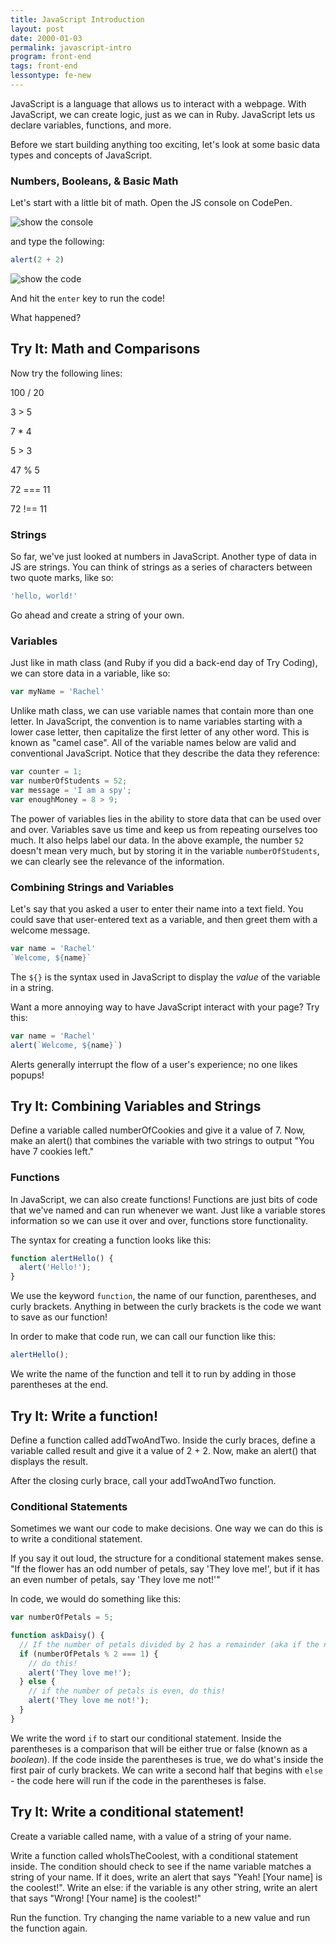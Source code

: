 ```yaml
---
title: JavaScript Introduction
layout: post
date: 2000-01-03
permalink: javascript-intro
program: front-end
tags: front-end
lessontype: fe-new
---
```


JavaScript is a language that allows us to interact with a webpage. With JavaScript, we can create logic, just as we can in Ruby. JavaScript lets us declare variables, functions, and more.

Before we start building anything too exciting, let's look at some basic data types and concepts of JavaScript.

### Numbers, Booleans, & Basic Math

Let's start with a little bit of math. Open the JS console on CodePen.

![show the console](/images/console1.png)

and type the following:

```js
alert(2 + 2)
```

![show the code](/images/console2.png)

And hit the `enter` key to run the code!

What happened?

<div class="try-it">
<h2>Try It: Math and Comparisons</h2>

<p>Now try the following lines:</p>

<p>100 / 20</p>
<p>3 > 5</p>
<p>7 * 4</p>
<p>5 > 3</p>
<p>47 % 5</p>
<p>72 === 11</p>
<p>72 !== 11</p>

</div>  

### Strings

So far, we've just looked at numbers in JavaScript. Another type of data in JS are strings. You can think of strings as a series of characters between two quote marks, like so:

```js
'hello, world!'
```

Go ahead and create a string of your own.

### Variables

Just like in math class (and Ruby if you did a back-end day of Try Coding), we can store data in a variable, like so:

```js
var myName = 'Rachel'
```

Unlike math class, we can use variable names that contain more than one letter. In JavaScript, the convention is to name variables starting with a lower case letter, then capitalize the first letter of any other word. This is known as "camel case". All of the variable names below are valid and conventional JavaScript. Notice that they describe the data they reference:

```js
var counter = 1;
var numberOfStudents = 52;
var message = 'I am a spy';
var enoughMoney = 8 > 9;
```

The power of variables lies in the ability to store data that can be used over and over. Variables save us time and keep us from repeating ourselves too much. It also helps label our data. In the above example, the number `52` doesn't mean very much, but by storing it in the variable `numberOfStudents`, we can clearly see the relevance of the information.

### Combining Strings and Variables

Let's say that you asked a user to enter their name into a text field. You could save that user-entered text as a variable, and then greet them with a welcome message.

```js
var name = 'Rachel'
`Welcome, ${name}`
```
The ``${}`` is the syntax used in JavaScript to display the _value_ of the variable in a string.

Want a more annoying way to have JavaScript interact with your page? Try this:

```js
var name = 'Rachel'
alert(`Welcome, ${name}`)
```

Alerts generally interrupt the flow of a user's experience; no one likes popups!

<div class="try-it">
<h2>Try It: Combining Variables and Strings</h2>

<p>Define a variable called numberOfCookies and give it a value of 7. Now, make an alert() that combines the variable with two strings to output "You have 7 cookies left."</p>
</div>  

### Functions

In JavaScript, we can also create functions! Functions are just bits of code that we've named and can run whenever we want. Just like a variable stores information so we can use it over and over, functions store functionality.

The syntax for creating a function looks like this:

```js
function alertHello() {
  alert('Hello!');
}
```

We use the keyword `function`, the name of our function, parentheses, and curly brackets. Anything in between the curly brackets is the code we want to save as our function!

In order to make that code run, we can call our function like this:

```js
alertHello();
```

We write the name of the function and tell it to run by adding in those parentheses at the end.

<div class="try-it">
<h2>Try It: Write a function!</h2>

<p>Define a function called addTwoAndTwo. Inside the curly braces, define a variable called result and give it a value of 2 + 2. Now, make an alert() that displays the result.</p>

<p>After the closing curly brace, call your addTwoAndTwo function.</p>
</div>  


### Conditional Statements

Sometimes we want our code to make decisions. One way we can do this is to write a conditional statement.

If you say it out loud, the structure for a conditional statement makes sense. "If the flower has an odd number of petals, say 'They love me!', but if it has an even number of petals, say 'They love me not!'"

In code, we would do something like this:

```js
var numberOfPetals = 5;

function askDaisy() {
  // If the number of petals divided by 2 has a remainder (aka if the number of petals is odd)
  if (numberOfPetals % 2 === 1) {
    // do this!
    alert('They love me!');
  } else {
    // if the number of petals is even, do this!
    alert('They love me not!');
  }
}
```

We write the word `if` to start our conditional statement. Inside the parentheses is a comparison that will be either true or false (known as a _boolean_). If the code inside the parentheses is true, we do what's inside the first pair of curly brackets. We can write a second half that begins with `else` - the code here will run if the code in the parentheses is false.

<div class="try-it">
<h2>Try It: Write a conditional statement!</h2>

<p>Create a variable called name, with a value of a string of your name.</p>

<p>Write a function called whoIsTheCoolest, with a conditional statement inside. The condition should check to see if the name variable matches a string of your name. If it does, write an alert that says "Yeah! [Your name] is the coolest!". Write an else: if the variable is any other string, write an alert that says "Wrong! [Your name] is the coolest!"</p>

<p>Run the function. Try changing the name variable to a new value and run the function again.</p>
</div>  
